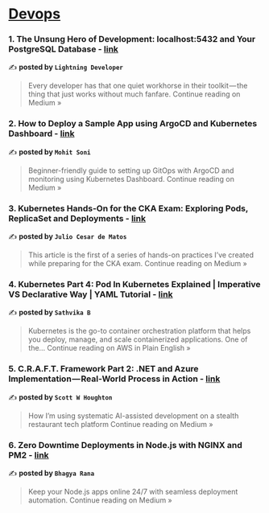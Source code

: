 
<h1><a href=https://medium.com/tag/devops/recommended target="_blank" rel="noopener noreferrer">Devops</a></h1>
<h3>1. The Unsung Hero of Development: localhost:5432 and Your PostgreSQL Database - <a href="https://medium.com/@bishakhghosh0/the-unsung-hero-of-development-localhost-5432-and-your-postgresql-database-ea7c6149b841?source=rss------devops-5" target="_blank" rel="noopener noreferrer">link</a></h3>

✍️ **posted by `Lightning Developer`**

<blockquote>Every developer has that one quiet workhorse in their toolkit — the thing that just works without much fanfare.
Continue reading on Medium »</blockquote>

<h3>2. How to Deploy a Sample App using ArgoCD and Kubernetes Dashboard - <a href="https://medium.com/@mohitSoniProd/how-to-deploy-a-sample-app-using-argocd-and-kubernetes-dashboard-40af4a5f99f3?source=rss------devops-5" target="_blank" rel="noopener noreferrer">link</a></h3>

✍️ **posted by `Mohit Soni`**

<blockquote>Beginner-friendly guide to setting up GitOps with ArgoCD and monitoring using Kubernetes Dashboard.
Continue reading on Medium »</blockquote>

<h3>3. Kubernetes Hands-On for the CKA Exam: Exploring Pods, ReplicaSet and Deployments - <a href="https://jcdemts.medium.com/kubernetes-hands-on-for-the-cka-exam-exploring-pods-replicaset-and-deployments-da7c7bf377bc?source=rss------devops-5" target="_blank" rel="noopener noreferrer">link</a></h3>

✍️ **posted by `Julio Cesar de Matos`**

<blockquote>This article is the first of a series of hands-on practices I’ve created while preparing for the CKA exam.
Continue reading on Medium »</blockquote>

<h3>4. Kubernetes Part 4: Pod In Kubernetes Explained | Imperative VS Declarative Way | YAML Tutorial - <a href="https://aws.plainenglish.io/kubernetes-part-4-pod-in-kubernetes-explained-imperative-vs-declarative-way-yaml-tutorial-a339a13f2597?source=rss------devops-5" target="_blank" rel="noopener noreferrer">link</a></h3>

✍️ **posted by `Sathvika B`**

<blockquote>Kubernetes is the go-to container orchestration platform that helps you deploy, manage, and scale containerized applications. One of the…
Continue reading on AWS in Plain English »</blockquote>

<h3>5. C.R.A.F.T. Framework Part 2: .NET and Azure Implementation — Real-World Process in Action - <a href="https://scottwhoughton.medium.com/c-r-a-f-t-framework-part-2-net-and-azure-implementation-real-world-process-in-action-1b47a02ff99f?source=rss------devops-5" target="_blank" rel="noopener noreferrer">link</a></h3>

✍️ **posted by `Scott W Houghton`**

<blockquote>How I’m using systematic AI-assisted development on a stealth restaurant tech platform
Continue reading on Medium »</blockquote>

<h3>6. Zero Downtime Deployments in Node.js with NGINX and PM2 - <a href="https://medium.com/@bhagyarana80/zero-downtime-deployments-in-node-js-with-nginx-and-pm2-48aead26d1d4?source=rss------devops-5" target="_blank" rel="noopener noreferrer">link</a></h3>

✍️ **posted by `Bhagya Rana`**

<blockquote>Keep your Node.js apps online 24/7 with seamless deployment automation.
Continue reading on Medium »</blockquote>


